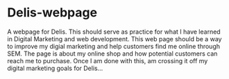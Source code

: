 # Delis-webpage
A webpage for Delis.
This should serve as practice for what I have learned in Digital Marketing and web development.
This web page should be a way to improve my digial marketing and help customers find me online through SEM.
The page is about my online shop and how potential customers can reach me to purchase.
Once I am done with this, am crossing it off my digital marketing goals for Delis...
